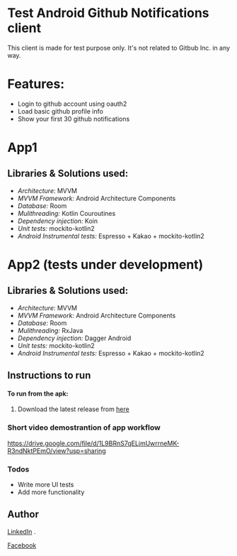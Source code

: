 # Test Android Github Notifications client

This client is made for test purpose only. It's not related to Gitbub Inc. in any way. 
# Features:
  - Login to github account using oauth2 
  - Load basic github profile info
  - Show your first 30 github notifications

# App1

## Libraries & Solutions used:
  - *Architecture*: MVVM
  - *MVVM Framework:* Android Architecture Components
  - *Database:* Room
  - *Mulithreading:* Kotlin Couroutines
  - *Dependency injection:* Koin
  - *Unit tests:* mockito-kotlin2 
  - *Android Instrumental tests:* Espresso + Kakao + mockito-kotlin2

# App2 (tests under development)

## Libraries & Solutions used:
  - *Architecture*: MVVM
  - *MVVM Framework:* Android Architecture Components
  - *Database:* Room
  - *Mulithreading:* RxJava
  - *Dependency injection:* Dagger Android
  - *Unit tests:* mockito-kotlin2
  - *Android Instrumental tests:* Espresso + Kakao + mockito-kotlin2

## Instructions to run

#### To run from the apk: 
 1) Download the latest release from [here](https://github.com/razir/GithubTestClient/releases/) 
 
 
### Short video demostrantion of app workflow
   https://drive.google.com/file/d/1L9BRnS7qELimUwrrneMK-R3ndNktPEmO/view?usp=sharing
### Todos
 - Write more UI tests
 - Add more functionality
 
## Author
 [LinkedIn](https://www.linkedin.com/in/anton-hadutski-00954342/) . 
 
 [Facebook](https://facebook.com/razir.anton) 
